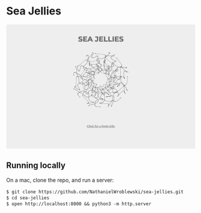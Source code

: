 Sea Jellies
===

![Screenshot](https://raw.githubusercontent.com/NathanielWroblewski/sea-jellies/master/public/images/screenshot.png)

Running locally
---

On a mac, clone the repo, and run a server:

```
$ git clone https://github.com/NathanielWroblewski/sea-jellies.git
$ cd sea-jellies
$ open http://localhost:8000 && python3 -m http.server
```
